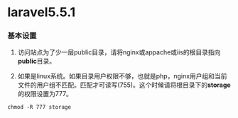 # laravel5.5.1

### 基本设置

1. 访问站点为了少一层public目录，请将nginx或appache或iis的根目录指向**public**目录。

2. 如果是linux系统。如果目录用户权限不够，也就是php，nginx用户组和当前文件的用户组不匹配。匹配才可读写(755)。这个时候请将根目录下的**storage**的权限设置为777。

```
chmod -R 777 storage
```


